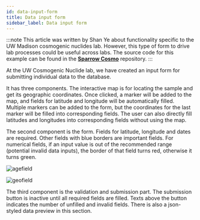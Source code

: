 ```yaml
---
id: data-input-form
title: Data input form
sidebar_label: Data input form
---
```


:::note
This article was written by Shan Ye about functionality specific to the UW Madison
cosmogenic nuclides lab. However, this type of form to drive lab processes could
be useful across labs. The source code for this example can be found in the [**Sparrow Cosmo**](https://github.com/EarthCubeGeochron/sparrow-uw-cosmo) repository.
:::

At the UW Cosmogenic Nuclide lab, we have created an input form for submitting individual data to the database.

It has three components. The interactive map is for locating the sample and get its geographic coordinates. Once clicked, a marker will be added to the map, and fields for latitude and longitude will be automatically filled. Multiple markers can be added to the form, but the coordinates for the last marker will be filled into corresponding fields. The user can also directly fill latitudes and longitudes into corresponding fields without using the map.

The second component is the form. Fields for latitude, longitude and dates are required. Other fields with blue borders are important fields. For numerical fields, if an input value is out of the recommended range (potential invalid data inputs), the border of that field turns red, otherwise it turns green.

![agefield](/images/sample-submit-form/age-field.png)

![geofield](/images/sample-submit-form/geo-field.png)

The third component is the validation and submission part. The submission button is inactive until all required fields are filled. Texts above the button indicates the number of unfilled and invalid fields. There is also a json-styled data preview in this section.
